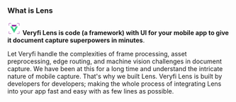 ### What is Lens
![veryfi-lens](../assets/Veryfi-Lens.png) **Veryfi Lens is code (a framework) with UI for your mobile app to give it document capture superpowers in minutes**.

Let Veryfi handle the complexities of frame processing, asset preprocessing, edge routing, and machine vision challenges in document capture. We have been at this for a long time and understand the intricate nature of mobile capture. That's why we built Lens. Veryfi Lens is built by developers for developers; making the whole process of integrating Lens into your app fast and easy with as few lines as possible.

